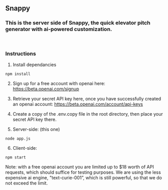 ## Snappy 

### This is the server side of Snappy, the quick elevator pitch generator with ai-powered customization.

</br>

### Instructions

1. Install dependancies 
``` 
npm install 
```

2. Sign up for a free account with openai here: https://beta.openai.com/signup

3. Retrieve your secret API key here, once you have successfully created an openai account: https://beta.openai.com/account/api-keys 

4. Create a copy of the .env.copy file in the root directory, then place your secret API key there.

5. Server-side: (this one)
```
node app.js
```
6. Client-side: 
```
npm start
``` 

Note: with a free openai account you are limited up to $18 worth of API requests, which should suffice for testing purposes. We are using the less expensive ai engine, "text-curie-001”, which is still powerful, so that we do not exceed the limit.